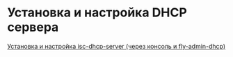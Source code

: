 # Установка и настройка DHCP сервера
[Установка и настройка isc-dhcp-server (через консоль и fly-admin-dhcp)](https://wiki.astralinux.ru/display/doc/DHCP)